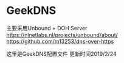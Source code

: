 # GeekDNS

主要采用Unbound + DOH Server
https://nlnetlabs.nl/projects/unbound/about/
https://github.com/m13253/dns-over-https

这里是GeekDNS配置文件
更新时间2019/2/24
